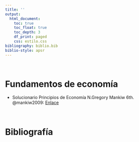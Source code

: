 ```yaml
---
title: ''
output:
  html_document:
    toc: true
    toc_float: true
    toc_depth: 3
    df_print: paged
    css: estilo.css
bibliography: biblio.bib
biblio-style: apsr
---
```




<br>

# **Fundamentos de economía**

- Solucionario Principios de Economía N.Gregory Mankiw 6th. @mankiw2009: <a href="https://www.slader.com/textbook/9780538453059-principles-of-economics-sixth-edition/" target="_blank">Enlace</a>

<br>

# **Bibliografía**
